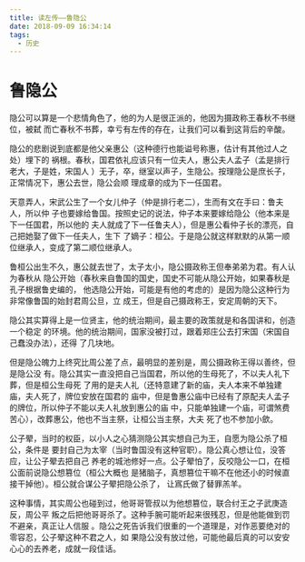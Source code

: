 ```yaml
---
title: 读左传——鲁隐公
date: 2018-09-09 16:34:14
tags:
  - 历史
---
```


# 鲁隐公

隐公可以算是一个悲情角色了，他的为人是很正派的，他因为摄政称王春秋不书继位，被弑
而亡春秋不书葬，幸亏有左传的存在，让我们可以看到这背后的辛酸。

隐公的悲剧说到底都是他父亲惠公（这种德行也能谥号称惠，估计有其他过人之处）埋下的
祸根。春秋，国君依礼应该只有一位夫人，惠公夫人孟子（孟是排行老大，子是姓，宋国人
）无子，卒，继室以声子，生隐公。按理隐公是庶长子，正常情况下，惠公去世，隐公会顺
理成章的成为下一任国君。

天意弄人，宋武公生了一个女儿仲子（仲是排行老二），生而有文在手曰：鲁夫人，所以仲
子也要嫁给鲁国。按照史记的说法，仲子本来要嫁给隐公（他本来是下一任国君，所以他的
夫人就成了下一任鲁夫人），但是惠公看仲子长的漂亮，自己把她娶了做下一任夫人，生下
了嫡子：桓公。于是隐公就这样默默的从第一顺位继承人，变成了第二顺位继承人。

鲁桓公出生不久，惠公就去世了，太子太小，隐公摄政称王但奉弟弟为君。有人认为春秋从
隐公开始（春秋来自鲁国的国史，国史不可能从隐公开始，如果春秋是孔子根据鲁史编的，
他选隐公开始，可能是有他的考虑的）是因为隐公这种行为非常像鲁国的始封君周公旦，立
成王，但是自己摄政称王，安定周朝的天下。

隐公其实算得上是一位贤主，他的统治期间，最主要的政策就是和各国讲和，创造一个稳定
的环境。他的统治期间，国家没被打过，跟着郑庄公去打宋国（宋国自己蠢没办法），还得
了几块地。

但是隐公魄力上终究比周公差了点，最明显的差别是，周公摄政称王得以善终，但是隐公没
有。隐公其实一直没把自己当国君，所以他的生母死了，不以夫人礼下葬，但是桓公生母死
了用的是夫人礼（还特意建了新的庙，夫人本来不单独建庙，夫人死了，牌位安放在国君的
庙中，但是鲁惠公庙中已经有了原配夫人孟子的牌位，所以仲子不能以夫人礼放到惠公的庙
中，只能单独建一个庙，可谓煞费苦心），改葬惠公，他也不当主祭，让桓公当主祭，大夫
死了也不参加小歛。

公子翚，当时的权臣，以小人之心猜测隐公其实想自己为王，自愿为隐公杀了桓公，条件是
要封自己为太宰（当时鲁国没有这种官职）。隐公真心想让位，没答应，让公子翚去把自己
养老的城池修好一点。公子翚怕了，反咬隐公一口，在桓公面前说隐公想篡位（桓公大概也
是猪脑子，真想篡位干嘛不在他还小的时候直接干掉他）。桓公就合谋公子翚把隐公杀了，
让寪氏做了替罪羔羊。

这种事情，其实周公也碰到过，他哥哥管叔以为他想篡位，联合纣王之子武庚造反，周公平
叛之后把他哥哥杀了。这种手腕可能听起来很残忍，但是他能做到罚不避亲，真正让人信服
。隐公之死告诉我们很重的一个道理是，对作恶要绝对的零容忍，公子翚这种不君之人，如
果隐公没有放过他，可能他最后真的可以安安心心的去养老，成就一段佳话。
